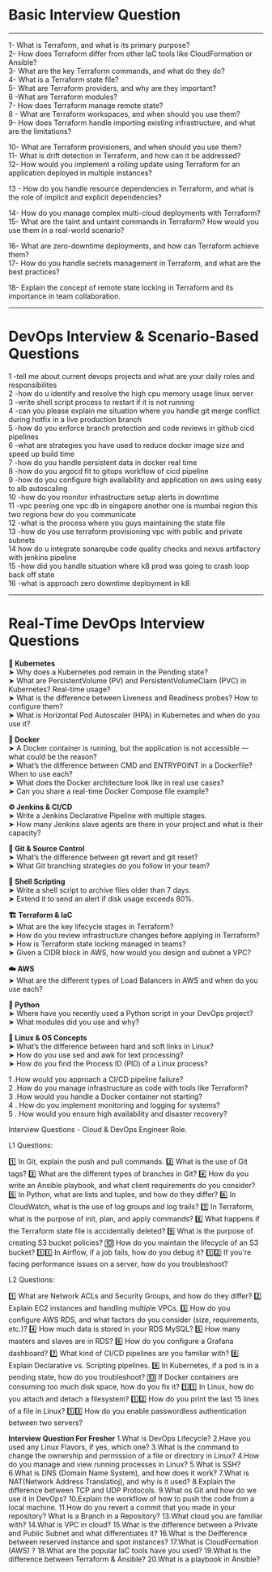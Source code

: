 # Basic Interview Question
*************************************
1- What is Terraform, and what is its primary purpose?<br>
2-  How does Terraform differ from other IaC tools like CloudFormation or Ansible?<br>
3-  What are the key Terraform commands, and what do they do?<br>
4- What is a Terraform state file?<br>
5- What are Terraform providers, and why are they important?<br>
6 -What are Terraform modules?<br>
7- How does Terraform manage remote state?<br>
8 - What are Terraform workspaces, and when should you use them?<br>
9- How does Terraform handle importing existing infrastructure, and what are the limitations?<br>

10- What are Terraform provisioners, and when should you use them?<br>
11- What is drift detection in Terraform, and how can it be addressed?<br>
12- How would you implement a rolling update using Terraform for an application deployed in multiple instances?<br>

13 - How do you handle resource dependencies in Terraform, and what is the role of implicit and explicit dependencies?<br>

14-  How do you manage complex multi-cloud deployments with Terraform?<br>
15-  What are the taint and untaint commands in Terraform? How would you use them in a real-world scenario?<br>

16- What are zero-downtime deployments, and how can Terraform achieve them?<br>
17- How do you handle secrets management in Terraform, and what are the best practices?<br>

18- Explain the concept of remote state locking in Terraform and its importance in team collaboration.<br>

***********************************************************************************************

# DevOps Interview & Scenario-Based Questions 

1 -tell me about current devops projects and what are your daily roles and responsibilites<br>
2 -how do u identify and resolve the high cpu memory usage linux server<br>
3 -write shell script process to restart if it is not running<br>
4 -can you please explain me situation where you handle git merge conflict during hotfix in a live production branch<br>
5 -how do you enforce branch protection and code reviews in github cicd pipelines<br>
6 -what are strategies you have used to reduce docker image size and speed up build time<br>
7 -how do you handle persistent data in docker real time<br>
8 -how do you argocd fit to gitops workflow of cicd pipeline<br>
9 -how do you configure high availability and application on aws using easy to alb autoscaling<br>
10 -how do you monitor infrastructure setup alerts in downtime<br>
11 -vpc peering one vpc db in singapore another one is mumbai region this two regions how do you communicate<br>
12 -what is the process where you guys maintaining the state file<br>
13 -how do you use terraform provisioning vpc with public and private subnets<br>
14 how do u integrate sonarqube code quality checks and nexus artifactory with jenkins pipeline<br>
15 -how did you handle situation where k8 prod was going to crash loop back off state<br>
16 -what is approach zero downtime deployment in k8<br>

****************************************************************
# Real-Time DevOps Interview Questions 

**🧩 Kubernetes**<br>
➤ Why does a Kubernetes pod remain in the Pending state?<br>
➤ What are PersistentVolume (PV) and PersistentVolumeClaim (PVC) in Kubernetes? Real-time usage?<br>
➤ What is the difference between Liveness and Readiness probes? How to configure them?<br>
➤ What is Horizontal Pod Autoscaler (HPA) in Kubernetes and when do you use it?<br>

**🐳 Docker**<br>
➤ A Docker container is running, but the application is not accessible — what could be the reason?<br>
➤ What’s the difference between CMD and ENTRYPOINT in a Dockerfile? When to use each?<br>
➤ What does the Docker architecture look like in real use cases?<br>
➤ Can you share a real-time Docker Compose file example?<br>

**⚙️ Jenkins & CI/CD**<br>
➤ Write a Jenkins Declarative Pipeline with multiple stages.<br>
➤ How many Jenkins slave agents are there in your project and what is their capacity?<br>

**🧬 Git & Source Control**<br>
➤ What’s the difference between git revert and git reset?<br>
➤ What Git branching strategies do you follow in your team?<br>

**🐚 Shell Scripting**<br>
➤ Write a shell script to archive files older than 7 days.<br>
➤ Extend it to send an alert if disk usage exceeds 80%.<br>

**🏗️ Terraform & IaC**<br>
➤ What are the key lifecycle stages in Terraform?<br>
➤ How do you review infrastructure changes before applying in Terraform?<br>
➤ How is Terraform state locking managed in teams?<br>
➤ Given a CIDR block in AWS, how would you design and subnet a VPC?<br>

**☁️ AWS**<br>
➤ What are the different types of Load Balancers in AWS and when do you use each?<br>

**🐍 Python**<br>
➤ Where have you recently used a Python script in your DevOps project?<br>
➤ What modules did you use and why?<br>

**🧱 Linux & OS Concepts**<br>
➤ What’s the difference between hard and soft links in Linux?<br>
➤ How do you use sed and awk for text processing?<br>
➤ How do you find the Process ID (PID) of a Linux process?<br>

1 .How would you approach a CI/CD pipeline failure?<br>
2 .How do you manage infrastructure as code with tools like Terraform? <br>
3 .How would you handle a Docker container not starting?<br>
4 . How do you implement monitoring and logging for systems?<br>
5 . How would you ensure high availability and disaster recovery?<br>


Interview Questions - Cloud & DevOps Engineer Role.

L1 Questions:

1️⃣ In Git, explain the push and pull commands.
2️⃣ What is the use of Git tags?
3️⃣ What are the different types of branches in Git?
4️⃣ How do you write an Ansible playbook, and what client requirements do you consider?
5️⃣ In Python, what are lists and tuples, and how do they differ?
6️⃣ In CloudWatch, what is the use of log groups and log trails?
7️⃣ In Terraform, what is the purpose of init, plan, and apply commands?
8️⃣ What happens if the Terraform state file is accidentally deleted?
9️⃣ What is the purpose of creating S3 bucket policies?
🔟 How do you maintain the lifecycle of an S3 bucket?
1️⃣1️⃣ In Airflow, if a job fails, how do you debug it?
1️⃣2️⃣ If you're facing performance issues on a server, how do you troubleshoot?

 L2 Questions:

1️⃣ What are Network ACLs and Security Groups, and how do they differ?
2️⃣ Explain EC2 instances and handling multiple VPCs.
3️⃣ How do you configure AWS RDS, and what factors do you consider (size, requirements, etc.)?
4️⃣ How much data is stored in your RDS MySQL?
5️⃣ How many masters and slaves are in RDS?
6️⃣ How do you configure a Grafana dashboard?
7️⃣ What kind of CI/CD pipelines are you familiar with?
8️⃣ Explain Declarative vs. Scripting pipelines.
9️⃣ In Kubernetes, if a pod is in a pending state, how do you troubleshoot?
🔟 If Docker containers are consuming too much disk space, how do you fix it?
1️⃣1️⃣ In Linux, how do you attach and detach a filesystem?
1️⃣2️⃣ How do you print the last 15 lines of a file in Linux?
1️⃣3️⃣ How do you enable passwordless authentication between two servers?



******Interview Question For Fresher******
1.What is DevOps Lifecycle?
2.Have you used any Linux Flavors, if yes, which one?
3.What is the command to change the ownership and permission of a file or directory in Linux?
4.How do you manage and view running processes in Linux?
5.What is SSH?
6.What is DNS (Domain Name System), and how does it work?
7.What is NAT(Network Address Translatioj), and why is it used?
8.Explain the difference between TCP and UDP Protocols.
9.What os Git and how do we use it in DevOps?
10.Explain the workflow of how to push the code from a local machine.
11.How do you revert a commit that you made in your repository?
What is a Branch in a Repository?
13.What cloud you are familiar with?
14.What is VPC in cloud?
15.What is the difference between a Private and Public Subnet and what differentiates it?
16.What is the Deifference between reserved instance and spot instances?
17.What is CloudFormation (AWS) ?
18.What are the popular IaC tools have you used?
19.What is the difference between Terraform & Ansible?
20.What is a playbook in Ansible?


  

   

   

   
